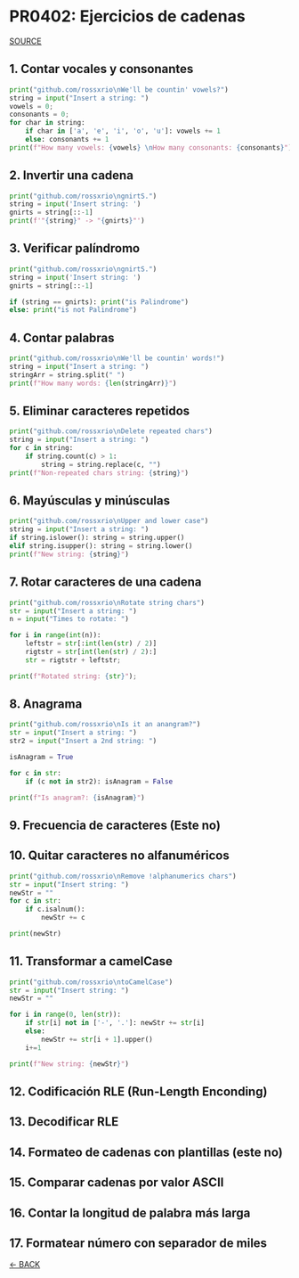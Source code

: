 # PR0402: Ejercicios de cadenas

[SOURCE](https://github.com/rossxrio/sge_cmmr/blob/main/ut04/pr0402/pr0402.md)

## 1. Contar vocales y consonantes

```py
print("github.com/rossxrio\nWe'll be countin' vowels?")
string = input("Insert a string: ")
vowels = 0;
consonants = 0;
for char in string:
    if char in ['a', 'e', 'i', 'o', 'u']: vowels += 1
    else: consonants += 1
print(f"How many vowels: {vowels} \nHow many consonants: {consonants}")
```

## 2. Invertir una cadena

```py
print("github.com/rossxrio\ngnirtS.")
string = input('Insert string: ')
gnirts = string[::-1]
print(f'"{string}" -> "{gnirts}"')
```

## 3. Verificar palíndromo

```py
print("github.com/rossxrio\ngnirtS.")
string = input('Insert string: ')
gnirts = string[::-1]

if (string == gnirts): print("is Palindrome")
else: print("is not Palindrome")
```

## 4. Contar palabras

```py
print("github.com/rossxrio\nWe'll be countin' words!")
string = input("Insert a string: ")
stringArr = string.split(" ")
print(f"How many words: {len(stringArr)}")
```

## 5. Eliminar caracteres repetidos

```py
print("github.com/rossxrio\nDelete repeated chars")
string = input("Insert a string: ")
for c in string:
    if string.count(c) > 1:
        string = string.replace(c, "")
print(f"Non-repeated chars string: {string}")
```

## 6. Mayúsculas y minúsculas

```py
print("github.com/rossxrio\nUpper and lower case")
string = input("Insert a string: ")
if string.islower(): string = string.upper()
elif string.isupper(): string = string.lower()
print(f"New string: {string}")
```

## 7. Rotar caracteres de una cadena

```py
print("github.com/rossxrio\nRotate string chars")
str = input("Insert a string: ")
n = input("Times to rotate: ")

for i in range(int(n)):
    leftstr = str[:int(len(str) / 2)]
    rigtstr = str[int(len(str) / 2):]
    str = rigtstr + leftstr;

print(f"Rotated string: {str}");
```

## 8. Anagrama

```py
print("github.com/rossxrio\nIs it an anangram?")
str = input("Insert a string: ")
str2 = input("Insert a 2nd string: ")

isAnagram = True

for c in str:
    if (c not in str2): isAnagram = False

print(f"Is anagram?: {isAnagram}")
```

## 9. Frecuencia de caracteres (Este no)

## 10. Quitar caracteres no alfanuméricos

```py
print("github.com/rossxrio\nRemove !alphanumerics chars")
str = input("Insert string: ")
newStr = ""
for c in str:
    if c.isalnum():
        newStr += c

print(newStr)
```

## 11. Transformar a camelCase

```py
print("github.com/rossxrio\ntoCamelCase")
str = input("Insert string: ")
newStr = ""

for i in range(0, len(str)):
    if str[i] not in ['-', '.']: newStr += str[i]
    else:
        newStr += str[i + 1].upper()
    i+=1

print(f"New string: {newStr}")
```

## 12. Codificación RLE (Run-Length Enconding)

## 13. Decodificar RLE

## 14. Formateo de cadenas con plantillas (este no)

## 15. Comparar cadenas por valor ASCII

## 16. Contar la longitud de palabra más larga

## 17. Formatear número con separador de miles

[<- BACK](../index.md)
